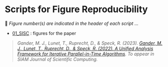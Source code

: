 # Scripts for Figure Reproducibility

:mega: _Figure number(s) are indicated in the header of each script ..._

- [01_SISC](./01_SISC/) : figures for the paper

> _Gander, M. J., Lunet, T., Ruprecht, D., & Speck, R. (2023). [Gander, M. J., Lunet, T., Ruprecht, D., & Speck, R. (2022). A Unified Analysis Framework for Iterative Parallel-in-Time Algorithms](https://arxiv.org/pdf/2203.16069.pdf). To appear in SIAM Journal of Scientific Computing._
